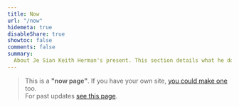 ```yaml
---
title: Now
url: "/now"
hidemeta: true
disableShare: true
showtoc: false
comments: false
summary:
  About Je Sian Keith Herman's present. This section details what he does currently.
---
```


> This is a **"now page"**. If you have your own site, [you could make one](http://nownownow.com/about) too. <br/>
> For past updates [see this page](./past.md).

